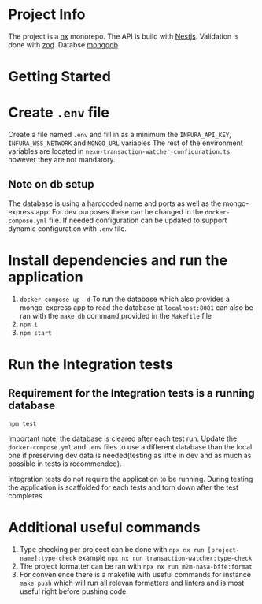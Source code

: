 # Project Info

The project is a [nx](https://nx.dev/) monorepo. The API is build with [Nestjs](https://nestjs.com/). Validation is done with [zod](https://zod.dev/). Databse [mongodb](https://www.mongodb.com/)

# Getting Started

# Create `.env` file

Create a file named `.env` and fill in as a minimum the `INFURA_API_KEY`, `INFURA_WSS_NETWORK` and `MONGO_URL` variables
The rest of the environment variables are located in `nexo-transaction-watcher-configuration.ts` however they are not mandatory.

## Note on db setup
The database is using a hardcoded name and ports as well as the mongo-express app. For dev purposes these can be changed in the `docker-compose.yml` file. If needed configuration can be updated to support dynamic configuration with `.env` file. 

# Install dependencies and run the application

1.  `docker compose up -d` To run the database which also provides a mongo-express app to read the database at `localhost:8081` can also be ran with the `make db` command provided in the `Makefile` file
2.  `npm i`
3.  `npm start`

# Run the Integration tests

## Requirement for the Integration tests is a running database
`npm test`

Important note, the database is cleared after each test run. Update the `docker-compose.yml` and `.env` files to use a different database than the local one if preserving dev data is needed(testing as little in dev and as much as possible in tests is recommended).

Integration tests do not require the application to be running. During testing the application is scaffolded for each tests and torn down after the test completes.

# Additional useful commands

1. Type checking per projeect can be done with `npx nx run [project-name]:type-check` example `npx nx run transaction-watcher:type-check`
2. The project formatter can be ran with `npx nx run m2m-nasa-bffe:format`
3. For convenience there is a makefile with useful commands for instance `make push` which will run all relevan formatters and linters and is most useful right before pushing code.
